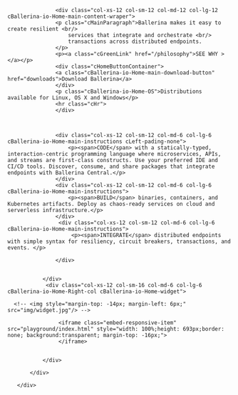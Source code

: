 <div class="row cBallerina-io-Gray-row">
         <div class="container">
               <div class="col-xs-12 col-sm-16 col-md-6 col-lg-6 cBallerina-io-Home-Left-col">


                   <div class="col-xs-12 col-sm-12 col-md-12 col-lg-12 cBallerina-io-Home-main-content-wraper">
                   <p class="cMainParagraph">Ballerina makes it easy to create resilient <br/>
                       services that integrate and orchestrate <br/>
                       transactions across distributed endpoints.
                   </p>
                   <p><a class="cGreenLink" href="/philosophy">SEE WHY ></a></p>
                   <div class="cHomeButtonContainer">
                   <a class="cBallerina-io-Home-main-download-button" href="downloads">Download Ballerina</a>
                   </div>      
                   <p class="cBallerina-io-Home-OS">Distributions available for Linux, OS X and Windows</p>
                   <hr class="cHr">
                   </div>



                   <div class="col-xs-12 col-sm-12 col-md-6 col-lg-6 cBallerina-io-Home-main-instructions cLeft-pading-none">
                       <p><span>CODE</span> with a statically-typed, interaction-centric programming language where microservices, APIs, and streams are first-class constructs. Use your preferred IDE and CI/CD tools. Discover, consume, and share packages that integrate endpoints with Ballerina Central.</p>
                   </div>
                   <div class="col-xs-12 col-sm-12 col-md-6 col-lg-6 cBallerina-io-Home-main-instructions">
                       <p><span>BUILD</span> binaries, containers, and Kubernetes artifacts. Deploy as chaos-ready services on cloud and serverless infrastructure.</p>
                   </div>
                    <div class="col-xs-12 col-sm-12 col-md-6 col-lg-6 cBallerina-io-Home-main-instructions">
                        <p><span>INTEGRATE</span> distributed endpoints with simple syntax for resiliency, circuit breakers, transactions, and events. </p>

                   </div>


               </div>
                <div class="col-xs-12 col-sm-16 col-md-6 col-lg-6 cBallerina-io-Home-Right-col cBallerina-io-Home-widget">

      <!-- <img style="margin-top: -14px; margin-left: 6px;" src="img/widget.jpg"/> -->

                    <iframe class="embed-responsive-item" src="playground/index.html" style="width: 100%;height: 693px;border: none; background:transparent; margin-top: -16px;">
                    </iframe>


               </div>

           </div>

       </div>
